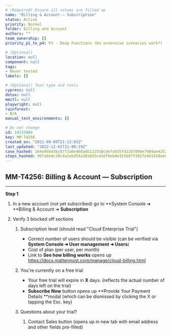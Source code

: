 ```yaml
---
# (Required) Ensure all values are filled up
name: "Billing & Account — Subscription"
status: Active
priority: Normal
folder: Billing and Account
authors: ""
team_ownership: []
priority_p1_to_p4: P3 - Deep Functions (Do extensive scenarios work?)

# (Optional)
location: null
component: null
tags: 
- Never tested
labels: []

# (Optional) Test type and tools
cypress: null
detox: null
mmctl: null
playwright: null
rainforest: 
- N/A
manual_test_environments: []

# Do not change
id: 14133904
key: MM-T4256
created_on: "2021-09-09T21:13:05Z"
last_updated: "2022-12-01T21:08:19Z"
case_hashed: 164e9d443bc87f3a6e460a8b122558cdefd435f422b7000e7989ae4252acee84c9379434f909502925ff49c255d4e031
steps_hashed: 907a9e4c30c4a1ebd54a38a035ce5df6eb8e152687f1017e4b1438ae0916f8ebc2180f2c91d1481e0975cd7b6759491a
---
```


<!-- (Auto-generated) Based on frontmatter's "key" and "name" -->

## MM-T4256: Billing & Account — Subscription

---

**Step 1**

1. In a new account (not yet subscribed) go to \*\*System Console ➜ \*\*Billing & Account ➜ **Subscription**

2. Verify 3 blocked off sections

   1. Subscription level (should read "Cloud Enterprise Trial")

      - Correct number of users should be visible (can be verified via **System Console ➜ User management ➜ Users**)
      - Cost of plan (per user, per month)
      - Link to **See how billing works** opens up <https://docs.mattermost.com/manage/cloud-billing.html>

   2. You're currently on a free trial

      - Your free trial will expire in **X** days. (reflects the actual number of days left on the trial)
      - **Subscribe Now** button opens up \*\*Provide Your Payment Details \*\*modal (which can be dismissed by clicking the X or tapping the Esc. key)

   3. Questions about your trial?

      1. Contact Sales button (opens up in new tab with email address and other fields pre-filled)
